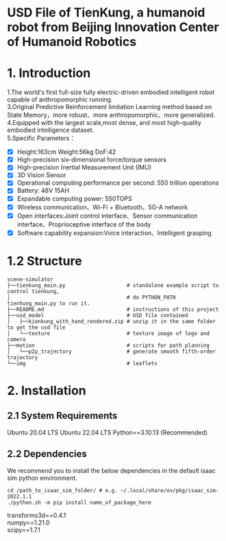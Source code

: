 # **USD File of TienKung, a humanoid robot from Beijing Innovation Center of Humanoid Robotics**

# 1. Introduction

1.The world's first full-size fully electric-driven embodied intelligent robot capable of anthropomorphic running.  
3.Original Predictive Reinforcement limitation Learning method based on State Memory，more robust、more anthropomorphic、more generalized.  
4.Equipped with the largest scale,most dense, and most high-quality embodied intelligence dataset.  
5.Specific Parameters：  
- [x] Height:163cm   Weight:56kg   DoF:42  
- [x] High-precision six-dimensional force/torque sensors  
- [x] High-precision Inertial Measurement Unit (IMU)  
- [x] 3D Vision Sensor  
- [x] Operational computing performance per second: 550 trillion operations  
- [x] Battery: 48V 15AH  
- [x] Expandable computing power: 550TOPS  
- [x] Wireless communication、Wi-Fi + Bluetooth、5G-A network  
- [x] Open interfaces:Joint control interface、Sensor communication interface、Proprioceptive interface of the body  
- [x] Software capability expansion:Voice interaction、Intelligent grasping  

# 1.2 Structure
```
scene-simulator  
├──tienkung_main.py                    # standalone example script to control tienkung, 
│                                      # do PYTHON_PATH tienhung_main.py to run it.  
├──README.md                           # instructions of this project  
├──usd_model                           # USD file contained
│   ├──kienkung_with_hand_rendered.zip # unzip it in the same folder to get the usd file
│   └──texture                         # texture image of logo and camera
├──motion                              # scripts for path planning  
│   └──p2p_trajectory                  # generate smooth fifth-order trajectory
└──img                                 # leaflets  
```
# 2. Installation

## 2.1 System Requirements

Ubuntu 20.04 LTS Ubuntu 22.04 LTS
Python==3.10.13 (Recommended)

## 2.2 Dependencies
We recommend you to install the below dependencies in the default isaac sim python environment.
```shell
cd /path_to_isaac_sim_folder/ # e.g. ~/.local/share/ov/pkg/isaac_sim-2022.1.1
./python.sh -m pip install name_of_package_here
```

transforms3d==0.4.1  
numpy==1.21.0    
scipy==1.7.1  



